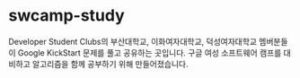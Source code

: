 # swcamp-study

Developer Student Clubs의 부산대학교, 이화여자대학교, 덕성여자대학교 멤버분들이 Google KickStart 문제를 풀고 공유하는 곳입니다.
구글 여성 소프트웨어 캠프를 대비하고 알고리즘을 함께 공부하기 위해 만들어졌습니다.
